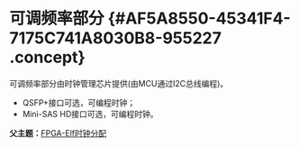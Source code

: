 # 可调频率部分 {#AF5A8550-45341F4-7175C741A8030B8-955227 .concept}

可调频率部分由时钟管理芯片提供\(由MCU通过I2C总线编程\)。

-   QSFP+接口可选，可编程时钟；
-   Mini-SAS HD接口可选，可编程时钟。

**父主题：**[FPGA-Elf时钟分配](../concepts/EpicElfug_fpga_elf时钟分配.md)

